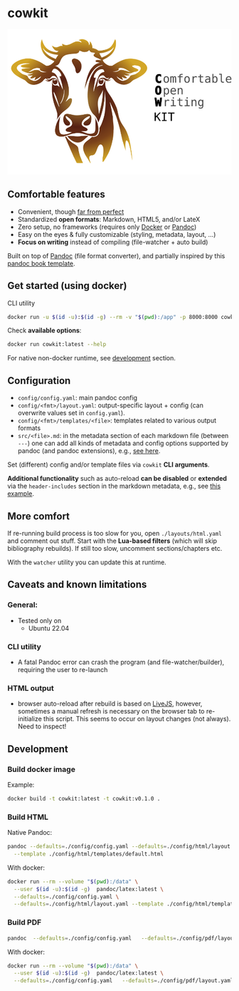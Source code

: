 # cowkit

![cowkit](./assets/img/cowkit_logo.svg)

## Comfortable features

- Convenient, though [far from perfect](#caveats-and-known-limitations)
- Standardized <b>open formats</b>: Markdown, HTML5, and/or LateX
- Zero setup, no frameworks (requires only [Docker](https://docs.docker.com/engine/install/) or [Pandoc](https://pandoc.org/))
- Easy on the eyes & fully customizable (styling, metadata, layout, ...)
- <b>Focus on writing</b> instead of compiling (file-watcher + auto build)

Built on top of [Pandoc](https://pandoc.org/) (file format converter), and partially inspired by this [pandoc book template](https://github.com/wikiti/pandoc-book-template).

## Get started (using docker)

CLI utility

```sh
docker run -u $(id -u):$(id -g) --rm -v "$(pwd):/app" -p 8000:8000 cowkit:latest
```

Check <b>available options</b>:

```sh
docker run cowkit:latest --help
```

For native non-docker runtime, see [development](#development) section.

## Configuration

- `config/config.yaml`: main pandoc config
- `config/<fmt>/layout.yaml`: output-specific layout + config (can overwrite values set in `config.yaml`).
- `config/<fmt>/templates/<file>`: templates related to various output formats
- `src/<file>.md`: in the metadata section of each markdown file (between `---`) one can add all kinds of metadata and config options supported by pandoc
   (and pandoc extensions), e.g., [see here](https://github.com/svbaelen/cowkit/blob/main/src/00_base.md?plain=1#L3).


Set (different) config and/or template files via `cowkit` <b>CLI arguments</b>.

<b>Additional functionality</b> such as auto-reload <b>can be disabled</b> or <b>extended</b> via the `header-includes` section in the markdown metadata, e.g., see [this example](https://github.com/svbaelen/cowkit/blob/main/src/00_base.md?plain=1#L33).


## More comfort

If re-running build process is too slow for you, open `./layouts/html.yaml` and comment out stuff. Start with the <b>Lua-based filters</b> (which will skip
bibliography rebuilds). If still too slow, uncomment sections/chapters etc.

With the `watcher` utility you can update this at runtime.

## Caveats and known limitations

### General:

- Tested only on
  - Ubuntu 22.04

### CLI utility

- A fatal Pandoc error can crash the program (and file-watcher/builder), requiring the user to re-launch

### HTML output

- browser auto-reload after rebuild is based on [LiveJS](https://livejs.com/), however, sometimes a manual refresh is necessary on the browser tab
  to re-initialize this script. This seems to occur on layout changes (not always). Need to inspect!

## Development

### Build docker image

Example:

```sh
docker build -t cowkit:latest -t cowkit:v0.1.0 .
```

### Build HTML

Native Pandoc:

```sh
pandoc --defaults=./config/config.yaml --defaults=./config/html/layout.yaml \
  --template ./config/html/templates/default.html
```

With docker:

```sh
docker run --rm --volume "$(pwd):/data" \
  --user $(id -u):$(id -g)  pandoc/latex:latest \
  --defaults=./config/config.yaml \
  --defaults=./config/html/layout.yaml --template ./config/html/templates/default.html
```

### Build PDF

```sh
pandoc  --defaults=./config/config.yaml   --defaults=./config/pdf/layout.yaml
```

With docker:

```sh
docker run --rm --volume "$(pwd):/data" \
  --user $(id -u):$(id -g)  pandoc/latex:latest \
  --defaults=./config/config.yaml   --defaults=./config/pdf/layout.yaml
```
